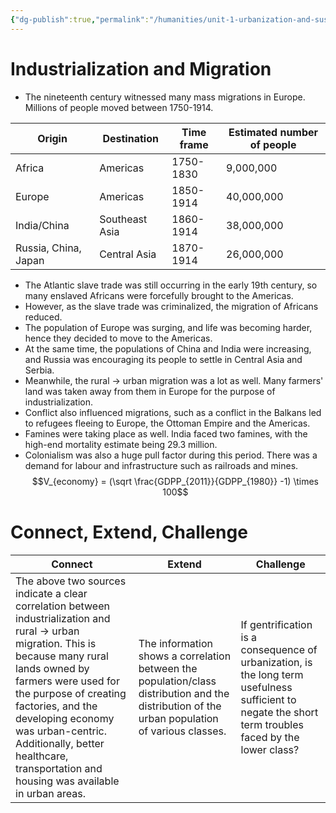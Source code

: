 ```yaml
---
{"dg-publish":true,"permalink":"/humanities/unit-1-urbanization-and-sustainability/class-notes-and-work/10-industrialization-and-migration-01-08-2022/","dgHomeLink":true,"dgPassFrontmatter":false}
---
```


# Industrialization and Migration
- The nineteenth century witnessed many mass migrations in Europe. Millions of people moved between 1750-1914.

| Origin               | Destination    | Time frame | Estimated number of people |
| -------------------- | -------------- | ---------- | -------------------------- |
| Africa               | Americas       | 1750-1830  | 9,000,000                  |
| Europe               | Americas       | 1850-1914  | 40,000,000                 |
| India/China          | Southeast Asia | 1860-1914  | 38,000,000                 |
| Russia, China, Japan | Central Asia   | 1870-1914  | 26,000,000                 |
- The Atlantic slave trade was still occurring in the early 19th century, so many enslaved Africans were forcefully brought to the Americas. 
- However, as the slave trade was criminalized, the migration of Africans reduced. 
- The population of Europe was surging, and life was becoming harder, hence they decided to move to the Americas. 
- At the same time, the populations of China and India were increasing, and Russia was encouraging its people to settle in Central Asia and Serbia.
- Meanwhile, the rural → urban migration was a lot as well. Many farmers' land was taken away from them in Europe for the purpose of industrialization.
- Conflict also influenced migrations, such as a conflict in the Balkans led to refugees fleeing to Europe, the Ottoman Empire and the Americas.
- Famines were taking place as well. India faced two famines, with the high-end mortality estimate being 29.3 million.
- Colonialism was also a huge pull factor during this period. There was a demand for labour and infrastructure such as railroads and mines. 
$$V_{economy} = (\sqrt \frac{GDPP_{2011}}{GDPP_{1980}} -1) \times 100$$



# Connect, Extend, Challenge
| Connect                                                                                                                                                                                                                                                                                                                                              | Extend                                                                                                                                         | Challenge                                                                                                                                              |
| ---------------------------------------------------------------------------------------------------------------------------------------------------------------------------------------------------------------------------------------------------------------------------------------------------------------------------------------------------- | ---------------------------------------------------------------------------------------------------------------------------------------------- | ------------------------------------------------------------------------------------------------------------------------------------------------------ |
| The above two sources indicate a clear correlation between industrialization and rural → urban migration. This is because many rural lands owned by farmers were used for the purpose of creating factories, and the developing economy was urban-centric. Additionally, better healthcare, transportation and housing was available in urban areas. | The information shows a correlation between the population/class distribution and the distribution of the urban population of various classes. | If gentrification is a consequence of urbanization, is the long term usefulness sufficient to negate the short term troubles faced by the lower class? | 

